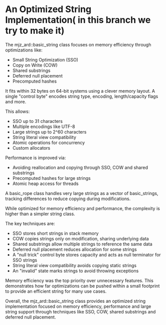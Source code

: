 
# An Optimized String Implementation( in this branch we try to make it)

The mjz_ard::basic_string class focuses on memory efficiency through optimizations like:

- Small String Optimization (SSO) 
- Copy on Write (COW)
- Shared substrings
- Deferred null placement
- Precomputed hashes

It fits within 32 bytes on 64-bit systems using a clever memory layout. A single "control byte" encodes string type, encoding, length/capacity flags and more.

This allows:

- SSO up to 31 characters 
- Multiple encodings like UTF-8  
- Large strings up to 2^60 characters
- String literal view compatibility
- Atomic operations for concurrency
- Custom allocators

Performance is improved via:

- Avoiding reallocation and copying through SSO, COW and shared substrings
- Precomputed hashes for large strings  
- Atomic heap access for threads

A basic_rope class handles very large strings as a vector of basic_strings, tracking differences to reduce copying during modifications.

While optimized for memory efficiency and performance, the complexity is higher than a simpler string class. 

The key techniques are:

- SSO stores short strings in stack memory
- COW copies strings only on modification, sharing underlying data
- Shared substrings allow multiple strings to reference the same data
- Deferred null placement reduces allocation for some strings    
- A "null trick" control byte stores capacity and acts as null terminator for SSO strings
- String literal view compatibility avoids copying static strings
- An "invalid" state marks strings to avoid throwing exceptions

Memory efficiency was the top priority over unnecessary features. This demonstrates how far optimizations can be pushed within a small footprint to provide an efficient string for many use cases.

Overall, the mjz_ard::basic_string class provides an optimized string implementation focused on memory efficiency, performance and large string support through techniques like SSO, COW, shared substrings and deferred null placement.

